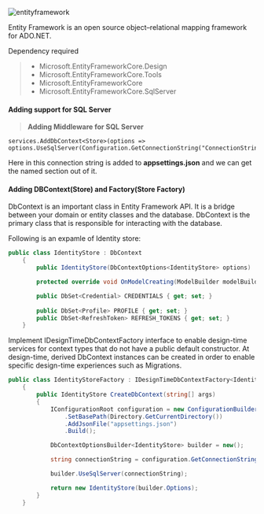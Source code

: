 ![entityframework](https://user-images.githubusercontent.com/20155657/131224821-4b2a556c-54e7-48ac-a705-36e85d5b08f6.png)

Entity Framework is an open source object–relational mapping framework for ADO.NET.

Dependency required

> - Microsoft.EntityFrameworkCore.Design
> - Microsoft.EntityFrameworkCore.Tools
> - Microsoft.EntityFrameworkCore
> - Microsoft.EntityFrameworkCore.SqlServer

#### Adding support for SQL Server

> <b>Adding Middleware for SQL Server</b>

```ASP.NET
services.AddDbContext<Store>(options => options.UseSqlServer(Configuration.GetConnectionString("ConnectionString")));
```

Here in this connection string is added to <b>appsettings.json</b> and we can get the named section out of it.

#### Adding DBContext(Store) and Factory(Store Factory)

DbContext is an important class in Entity Framework API. It is a bridge between your domain or entity classes and the database. DbContext is the primary class that is responsible for interacting with the database.

Following is an expamle of Identity store:

```C#
public class IdentityStore : DbContext
    {
        public IdentityStore(DbContextOptions<IdentityStore> options) : base(options) { }

        protected override void OnModelCreating(ModelBuilder modelBuilder) { }

        public DbSet<Credential> CREDENTIALS { get; set; }
        
        public DbSet<Profile> PROFILE { get; set; }
        public DbSet<RefreshToken> REFRESH_TOKENS { get; set; }        
    }
```

Implement IDesignTimeDbContextFactory interface to enable design-time services for context types that do not have a public default constructor. At design-time, derived DbContext instances can be created in order to enable specific design-time experiences such as Migrations.

```C#
public class IdentityStoreFactory : IDesignTimeDbContextFactory<IdentityStore>
    {
        public IdentityStore CreateDbContext(string[] args)
        {
            IConfigurationRoot configuration = new ConfigurationBuilder()
                .SetBasePath(Directory.GetCurrentDirectory())
                .AddJsonFile("appsettings.json")
                .Build();

            DbContextOptionsBuilder<IdentityStore> builder = new();

            string connectionString = configuration.GetConnectionString("<Name to connection string>");

            builder.UseSqlServer(connectionString);

            return new IdentityStore(builder.Options);
        }
    }
```
